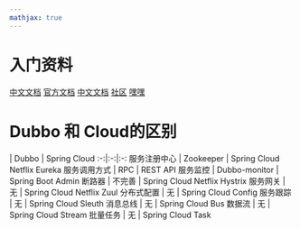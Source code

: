 ```yaml
---
mathjax: true
---
```


# 入门资料
[中文文档](https://www.springcloud.cc/spring-cloud-greenwich.html)
[官方文档](https://cloud.spring.io/spring-cloud-static/spring-cloud.html)
[中文文档](https://www.springcloud.cc/spring-cloud-dalston.html)
[社区](https://www.springcloud.cn)
[嘿嘿](https://www.springcloud.cc)

<!-- more -->

# Dubbo 和 Cloud的区别
| Dubbo | Spring  Cloud
:-:|:-:|:-:
服务注册中心 | Zookeeper | Spring Cloud Netflix Eureka
服务调用方式 | RPC | REST API
服务监控 | Dubbo-monitor | Spring Boot Admin
断路器 | 不完善 | Spring Cloud Netflix Hystrix
服务网关 | 无 | Spring Cloud Netflix Zuul
分布式配置 | 无 | Spring Cloud Config
服务跟踪 | 无 | Spring Cloud Sleuth
消息总线 | 无 | Spring Cloud Bus
数据流 | 无 | Spring Cloud Stream
批量任务 | 无 | Spring Cloud Task



